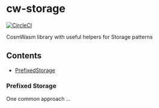 # cw-storage

[![CircleCI](https://circleci.com/gh/confio/cw-storage/tree/master.svg?style=shield)](https://circleci.com/gh/confio/cw-storage/tree/master) 

CosmWasm library with useful helpers for Storage patterns

## Contents

* [PrefixedStorage](#prefixed-storage)

### Prefixed Storage

One common approach ...